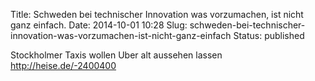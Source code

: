 Title: Schweden bei technischer Innovation was vorzumachen, ist nicht ganz einfach.
Date: 2014-10-01 10:28
Slug: schweden-bei-technischer-innovation-was-vorzumachen-ist-nicht-ganz-einfach
Status: published

Stockholmer Taxis wollen Uber alt aussehen lassen
<http://heise.de/-2400400>

